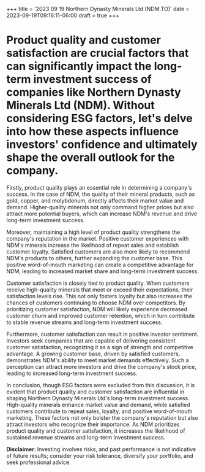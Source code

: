 +++
title = '2023 09 19 Northern Dynasty Minerals Ltd (NDM.TO)'
date = 2023-09-19T09:16:11-06:00
draft = true
+++
# Product quality and customer satisfaction are crucial factors that can significantly impact the long-term investment success of companies like Northern Dynasty Minerals Ltd (NDM). Without considering ESG factors, let's delve into how these aspects influence investors' confidence and ultimately shape the overall outlook for the company.

Firstly, product quality plays an essential role in determining a company's success. In the case of NDM, the quality of their mineral products, such as gold, copper, and molybdenum, directly affects their market value and demand. Higher-quality minerals not only command higher prices but also attract more potential buyers, which can increase NDM's revenue and drive long-term investment success.

Moreover, maintaining a high level of product quality strengthens the company's reputation in the market. Positive customer experiences with NDM's minerals increase the likelihood of repeat sales and establish customer loyalty. Satisfied customers are also more likely to recommend NDM's products to others, further expanding the customer base. This positive word-of-mouth marketing can create a competitive advantage for NDM, leading to increased market share and long-term investment success.

Customer satisfaction is closely tied to product quality. When customers receive high-quality minerals that meet or exceed their expectations, their satisfaction levels rise. This not only fosters loyalty but also increases the chances of customers continuing to choose NDM over competitors. By prioritizing customer satisfaction, NDM will likely experience decreased customer churn and improved customer retention, which in turn contribute to stable revenue streams and long-term investment success.

Furthermore, customer satisfaction can result in positive investor sentiment. Investors seek companies that are capable of delivering consistent customer satisfaction, recognizing it as a sign of strength and competitive advantage. A growing customer base, driven by satisfied customers, demonstrates NDM's ability to meet market demands effectively. Such a perception can attract more investors and drive the company's stock price, leading to increased long-term investment success.

In conclusion, though ESG factors were excluded from this discussion, it is evident that product quality and customer satisfaction are influential in shaping Northern Dynasty Minerals Ltd's long-term investment success. High-quality minerals enhance market value and demand, while satisfied customers contribute to repeat sales, loyalty, and positive word-of-mouth marketing. These factors not only bolster the company's reputation but also attract investors who recognize their importance. As NDM prioritizes product quality and customer satisfaction, it increases the likelihood of sustained revenue streams and long-term investment success.


**Disclaimer**: Investing involves risks, and past performance is not indicative of future results; consider your risk tolerance, diversify your portfolio, and seek professional advice.

